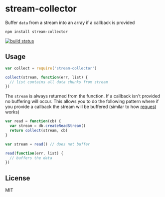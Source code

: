 # stream-collector

Buffer `data` from a stream into an array if a callback is provided

```
npm install stream-collector
```

[![build status](http://img.shields.io/travis/mafintosh/stream-collector.svg?style=flat)](http://travis-ci.org/mafintosh/stream-collector)

## Usage

``` js
var collect = require('stream-collector')

collect(stream, function(err, list) {
  // list contains all data chunks from stream  
})
```

The `stream` is always returned from the function. If a callback isn't provided no buffering will occur.
This allows you to do the following pattern where if you provide a callback the stream will be buffered (similar to how [request](https://github.com/mikeal/request) works)

``` js
var read = function(cb) {
  var stream = db.createReadStream()
  return collect(stream, cb)
}

var stream = read() // does not buffer

read(function(err, list) {
  // buffers the data
})
```

## License

MIT
